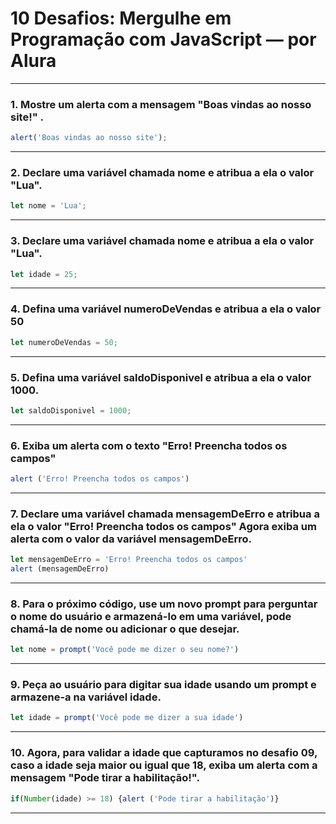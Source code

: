 # 10 Desafios: Mergulhe em Programação com JavaScript — por Alura

---

### 1. Mostre um alerta com a mensagem "Boas vindas ao nosso site!" .
```javascript
alert('Boas vindas ao nosso site');
``` 
---

### 2. Declare uma variável chamada nome e atribua a ela o valor "Lua".
```javascript
let nome = 'Lua';
```
---

### 3. Declare uma variável chamada nome e atribua a ela o valor "Lua".
```javascript
let idade = 25;
```
---

### 4. Defina uma variável numeroDeVendas e atribua a ela o valor 50
```javascript
let numeroDeVendas = 50;
```
---

### 5. Defina uma variável saldoDisponivel e atribua a ela o valor 1000.
```javascript
let saldoDisponivel = 1000;
```
---

### 6. Exiba um alerta com o texto "Erro! Preencha todos os campos"
```javascript
alert ('Erro! Preencha todos os campos')
```
---

### 7. Declare uma variável chamada mensagemDeErro e atribua a ela o valor "Erro! Preencha todos os campos" Agora exiba um alerta com o valor da variável mensagemDeErro.
```javascript
let mensagemDeErro = 'Erro! Preencha todos os campos'
alert (mensagemDeErro)
```
---

### 8. Para o próximo código, use um novo prompt para perguntar o nome do usuário e armazená-lo em uma variável, pode chamá-la de nome ou adicionar o que desejar.
```javascript
let nome = prompt('Você pode me dizer o seu nome?')
```
---

### 9. Peça ao usuário para digitar sua idade usando um prompt e armazene-a na variável idade.
```javascript
let idade = prompt('Você pode me dizer a sua idade')
```
---

### 10. Agora, para validar a idade que capturamos no desafio 09, caso a idade seja maior ou igual que 18, exiba um alerta com a mensagem "Pode tirar a habilitação!".
```javascript
if(Number(idade) >= 18) {alert ('Pode tirar a habilitação')}
```
---
